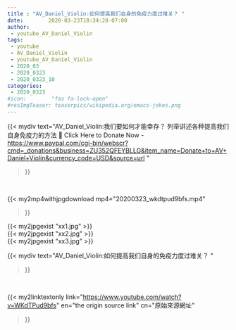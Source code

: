 ```yaml
---
title : "AV_Daniel_Violin:如何提高我们自身的免疫力度过难关？ "
date:        2020-03-23T10:34:28-07:00
author:
 - youtube_AV_Daniel_Violin
tags:
 - youtube
 - AV_Daniel_Violin
 - youtube_AV_Daniel_Violin
 - 2020_03
 - 2020_0323
 - 2020_0323_10
categories:
 - 2020_0323
#icon:        "fas fa-lock-open"
#resImgTeaser: teaserpics/wikipedia.org/emacs-jokes.png
---
```


{{< mydiv text="AV_Daniel_Violin:我们要如何才能幸存？ 列举讲述各种提高我们自身免疫力的方法 📌 Click Here to Donate Now - https://www.paypal.com/cgi-bin/webscr?cmd=_donations&business=ZU352QFEYBLLG&item_name=Donate+to+AV+Daniel+Violin&currency_code=USD&source=url "
>}}
<br>


{{< my2mp4withjpgdownload mp4="20200323_wkdtpud9bfs.mp4"
>}}

{{< my2jpgexist "xx1.jpg" >}}<br>
{{< my2jpgexist "xx2.jpg" >}}<br>
{{< my2jpgexist "xx3.jpg" >}}<br>



{{< mydiv text="AV_Daniel_Violin:如何提高我们自身的免疫力度过难关？ "
>}}
<br>

{{< my2linktextonly link="https://www.youtube.com/watch?v=WKdTPud9bfs"
en="the origin source link" cn="原始來源網址"
>}}


<br>

